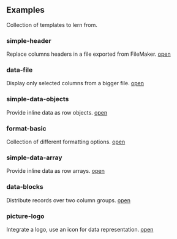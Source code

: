 ## Examples

Collection of templates to lern from.

### simple-header

Replace columns headers in a file exported from FileMaker. [open](./simple-header)

### data-file

Display only selected columns from a bigger file. [open](./data-file)

### simple-data-objects

Provide inline data as row objects.  [open](./simple-data-objects)


### format-basic

Collection of different formatting options. [open](./format-basic)


### simple-data-array

Provide inline data as row arrays. [open](./simple-data-array)

### data-blocks

Distribute records over two column groups. [open](./data-blocks)

### picture-logo

Integrate a logo, use an icon for data representation. [open](./picture-logo)

